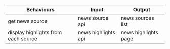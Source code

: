 Behaviours|Input|Output
--- | --- |---
get news source| news source api| news sources list
display highlights from each source| news highlights api|news highlights page
